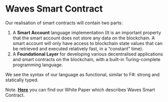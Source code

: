 # Waves Smart Contract

Our realisation of smart contracts will contain two parts:

1. A **Smart Account** language implementation (It is an important property that the smart account does not store any data on the blockchain. A smart account will only have access to blockchain state values that can be retrieved and executed relatively fast, in a “constant” time).
2. A **Foundational Layer** for developing various decentralised applications and smart contracts on the blockchain, with a built-in Turing-complete programming language.

We see the syntax of our language as functional, similar to F\#: strong and statically typed.

Note. [**Here**](https://wavesplatform.com/files/docs/white_paper_waves_smart_contracts.pdf) you can find our White Paper which describes Waves Smart Contract.



